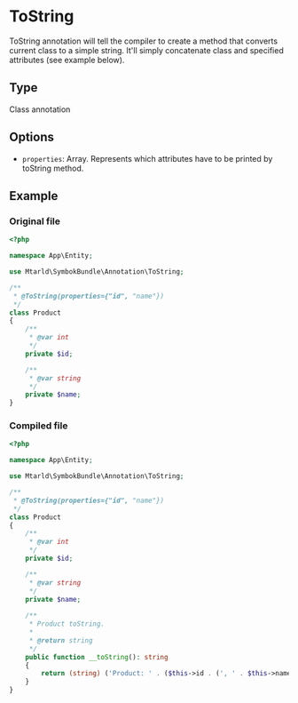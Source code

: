# ToString
ToString annotation will tell the compiler to create a method that converts current class to a simple string.
It'll simply concatenate class and specified attributes (see example below).

## Type
Class annotation

## Options
- `properties`: Array. Represents which attributes have to be printed by toString method.

## Example
### Original file
```php
<?php

namespace App\Entity;

use Mtarld\SymbokBundle\Annotation\ToString;

/**
 * @ToString(properties={"id", "name"})
 */
class Product
{
    /**
     * @var int
     */
    private $id;

    /**
     * @var string
     */
    private $name;
}
```

### Compiled file
```php
<?php

namespace App\Entity;

use Mtarld\SymbokBundle\Annotation\ToString;

/**
 * @ToString(properties={"id", "name"})
 */
class Product
{
    /**
     * @var int
     */
    private $id;

    /**
     * @var string
     */
    private $name;
    
    /**
     * Product toString.
     *
     * @return string
     */
    public function __toString(): string
    {
        return (string) ('Product: ' . ($this->id . (', ' . $this->name)));
    }
}
```
